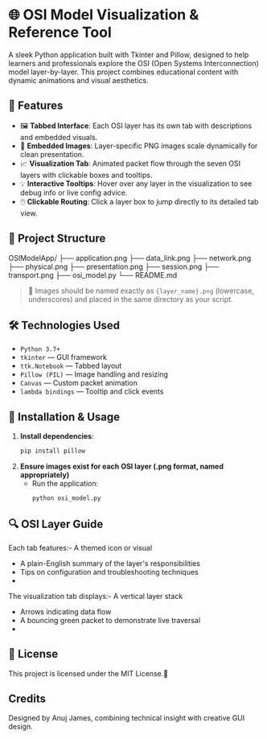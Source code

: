# 🌐 OSI Model Visualization & Reference Tool

A sleek Python application built with Tkinter and Pillow, designed to help learners and professionals explore the OSI (Open Systems Interconnection) model layer-by-layer. This project combines educational content with dynamic animations and visual aesthetics.

## 🧠 Features

- 🖼️ **Tabbed Interface**: Each OSI layer has its own tab with descriptions and embedded visuals.
- 🎨 **Embedded Images**: Layer-specific PNG images scale dynamically for clean presentation.
- 📈 **Visualization Tab**: Animated packet flow through the seven OSI layers with clickable boxes and tooltips.
- 💡 **Interactive Tooltips**: Hover over any layer in the visualization to see debug info or live config advice.
- 🖱️ **Clickable Routing**: Click a layer box to jump directly to its detailed tab view.

## 📁 Project Structure
OSIModelApp/ ├── application.png ├── data_link.png ├── network.png ├── physical.png ├── presentation.png ├── session.png ├── transport.png ├── osi_model.py └── README.md


> 📸 Images should be named exactly as `{layer_name}.png` (lowercase, underscores) and placed in the same directory as your script.

## 🛠️ Technologies Used

- `Python 3.7+`
- `tkinter` — GUI framework
- `ttk.Notebook` — Tabbed layout
- `Pillow (PIL)` — Image handling and resizing
- `Canvas` — Custom packet animation
- `lambda bindings` — Tooltip and click events

## 🚀 Installation & Usage

1. **Install dependencies**:
   ```bash
   pip install pillow
   ```
2. **Ensure images exist for each OSI layer (.png format, named appropriately)**
    - Run the application:
      ```bash      
      python osi_model.py
      ```

## 🔍 OSI Layer Guide
Each tab features:- A themed icon or visual
- A plain-English summary of the layer's responsibilities
- Tips on configuration and troubleshooting techniques
- 
The visualization tab displays:- A vertical layer stack
- Arrows indicating data flow
- A bouncing green packet to demonstrate live traversal
- 
## 📜 License
This project is licensed under the MIT License.🙌 

## Credits 
Designed by Anuj James, combining technical insight with creative GUI design.
